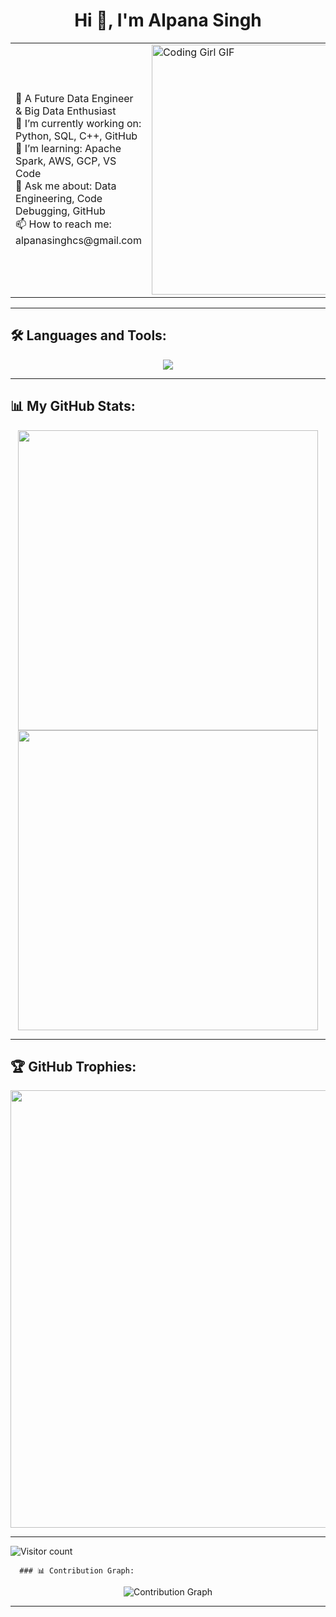 <h1 align="center">Hi 👋, I'm Alpana Singh</h1>
<table>
  <tr>
    <td>
      🚀 A Future Data Engineer & Big Data Enthusiast <br/>
      🔭 I’m currently working on: Python, SQL, C++, GitHub <br/>
      🌱 I’m learning: Apache Spark, AWS, GCP, VS Code <br/>
      💬 Ask me about: Data Engineering, Code Debugging, GitHub <br/>
      📫 How to reach me: alpanasinghcs@gmail.com
    </td>
    <td width="50%">
      <img src="https://media.giphy.com/media/L1R1tvI9svkIWwpVYr/giphy.gif" width="400" 
L1R1tvI9svkIWwpVYr/giphy.gif" width="400" alt="Coding Girl GIF"/>
    </td>
  </tr>
</table>

---

## 🛠 Languages and Tools:

<p align="center">
  <img src="https://skillicons.dev/icons?i=python,cpp,postgresql,github,aws,gcp,spark,vscode" />
</p>

---
## 📊 My GitHub Stats:

<p align="center">
  <img src="https://github-readme-stats.vercel.app/api?username=code-majestic&show_icons=true&theme=radical" width="480"/><br/>
  <img src="https://github-readme-streak-stats.herokuapp.com?user=code-majestic&theme=radical" width="480"/>
</p>

---
## 🏆 GitHub Trophies:

<p align="center">
  <img src="https://github-profile-trophy.vercel.app/?username=code-majestic&theme=radical&no-frame=true&no-bg=true&margin-w=10" width="700"/>
</p>


---
<img src="https://komarev.com/ghpvc/?username=code-majestic&label=Profile%20Views&color=0e75b6&style=for-the-badge" alt="Visitor count"/>


      ### 📊 Contribution Graph:
<p align="center">
  <img src="https://github-readme-activity-graph.vercel.app/graph?username=code-majestic&theme=radical" alt="Contribution Graph"/>
</p>

---


